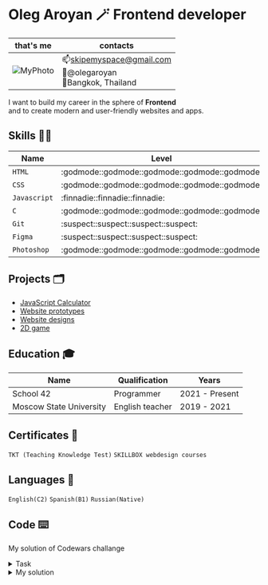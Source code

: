 # Oleg Aroyan :magic_wand: Frontend developer
|that's me|contacts|
|---|---|
|![MyPhoto](https://i.ibb.co/5Fm1tFL/oleg.jpg) |📫skipemyspace@gmail.com<br>📱@olegaroyan<br>📍Bangkok, Thailand|

I want to build my career in the sphere of **Frontend** \
and to create modern and user-friendly websites and apps.

## Skills :man_juggling:
|Name|Level|
|---|---|
|`HTML` | :godmode::godmode::godmode::godmode::godmode:|
|`CSS`  | :godmode::godmode::godmode::godmode::godmode:|
|`Javascript`|:finnadie::finnadie::finnadie:|
|`C` | :godmode::godmode::godmode::godmode::godmode:|
|`Git` | :suspect::suspect::suspect::suspect:|
|`Figma` | :suspect::suspect::suspect::suspect:|
|`Photoshop` | :godmode::godmode::godmode::godmode::godmode:|

## Projects :card_index_dividers:
- [JavaScript Calculator](https://github.com/olegpreed/JavaScript-Calculator)
- [Website prototypes](https://www.frontendmentor.io/profile/olegpreed)
- [Website designs](https://disk.yandex.com/d/04zN-5Pv347QkQ)
- [2D game](https://github.com/olegpreed/so_long)

## Education :mortar_board:
|Name|Qualification|Years|
|---|---|---|
|School 42|Programmer|2021 - Present|
|Moscow State University|English teacher|2019 - 2021|
## Certificates :scroll:
`TKT (Teaching Knowledge Test)`
`SKILLBOX webdesign courses`
## Languages :tongue:
`English(C2)`
`Spanish(B1)`
`Russian(Native)`
## Code :keyboard:
My solution of Codewars challange
<details><summary>Task</summary>
A Narcissistic Number (or Armstrong Number) is a positive number which is the sum of its own digits, each raised to the power of the number of digits in a given base. In this Kata, we will restrict ourselves to decimal (base 10).

For example, take 153 (3 digits), which is narcissistic:

    1^3 + 5^3 + 3^3 = 1 + 125 + 27 = 153
and 1652 (4 digits), which isn't:

    1^4 + 6^4 + 5^4 + 2^4 = 1 + 1296 + 625 + 16 = 1938
The Challenge:

Your code must return true or false (not 'true' and 'false') depending upon whether the given number is a Narcissistic number in base 10.

This may be True and False in your language, e.g. PHP.

Error checking for text strings or other invalid inputs is not required, only valid positive non-zero integers will be passed into the function.
</details>
<details><summary>My solution</summary>
    
```javascript
function narcissistic(value) {
  let copy = value;
  let sum = 0;
  let power = 1;
  let powerConst;

  while (copy >= 10) {
    copy = copy / 10;
    power++;
  };
  powerConst = power;
  while (power >= 1) {
    copy = Math.floor(value / (10 ** (power - 1))) % 10;
    sum += copy ** powerConst;
    power--;
  }
  if (sum == value) return true;
  else return false;
}
```
    
</details>

